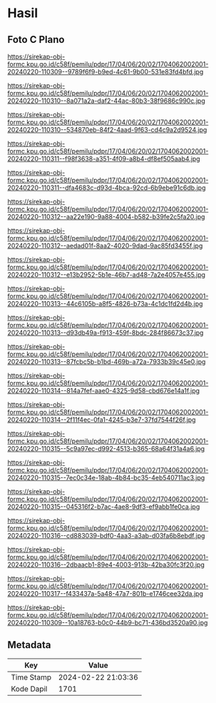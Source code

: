# Hasil

## Foto C Plano

https://sirekap-obj-formc.kpu.go.id/c58f/pemilu/pdpr/17/04/06/20/02/1704062002001-20240220-110309--9789f6f9-b9ed-4c61-9b00-531e83fd4bfd.jpg

https://sirekap-obj-formc.kpu.go.id/c58f/pemilu/pdpr/17/04/06/20/02/1704062002001-20240220-110310--8a071a2a-daf2-44ac-80b3-38f9686c990c.jpg

https://sirekap-obj-formc.kpu.go.id/c58f/pemilu/pdpr/17/04/06/20/02/1704062002001-20240220-110310--534870eb-84f2-4aad-9f63-cd4c9a2d9524.jpg

https://sirekap-obj-formc.kpu.go.id/c58f/pemilu/pdpr/17/04/06/20/02/1704062002001-20240220-110311--f98f3638-a351-4f09-a8b4-df8ef505aab4.jpg

https://sirekap-obj-formc.kpu.go.id/c58f/pemilu/pdpr/17/04/06/20/02/1704062002001-20240220-110311--dfa4683c-d93d-4bca-92cd-6b9ebe91c6db.jpg

https://sirekap-obj-formc.kpu.go.id/c58f/pemilu/pdpr/17/04/06/20/02/1704062002001-20240220-110312--aa22e190-9a88-4004-b582-b39fe2c5fa20.jpg

https://sirekap-obj-formc.kpu.go.id/c58f/pemilu/pdpr/17/04/06/20/02/1704062002001-20240220-110312--aedad01f-8aa2-4020-9dad-9ac85fd3455f.jpg

https://sirekap-obj-formc.kpu.go.id/c58f/pemilu/pdpr/17/04/06/20/02/1704062002001-20240220-110312--e13b2952-5b1e-46b7-ad48-7a2e4057e455.jpg

https://sirekap-obj-formc.kpu.go.id/c58f/pemilu/pdpr/17/04/06/20/02/1704062002001-20240220-110313--44c6105b-a8f5-4826-b73a-4c1dc1fd2d4b.jpg

https://sirekap-obj-formc.kpu.go.id/c58f/pemilu/pdpr/17/04/06/20/02/1704062002001-20240220-110313--d93db49a-f913-459f-8bdc-284f86673c37.jpg

https://sirekap-obj-formc.kpu.go.id/c58f/pemilu/pdpr/17/04/06/20/02/1704062002001-20240220-110313--87fcbc5b-b1bd-469b-a72a-7933b39c45e0.jpg

https://sirekap-obj-formc.kpu.go.id/c58f/pemilu/pdpr/17/04/06/20/02/1704062002001-20240220-110314--814a7fef-aae0-4325-9d58-cbd676e14a1f.jpg

https://sirekap-obj-formc.kpu.go.id/c58f/pemilu/pdpr/17/04/06/20/02/1704062002001-20240220-110314--2f11f4ec-0fa1-4245-b3e7-37fd7544f26f.jpg

https://sirekap-obj-formc.kpu.go.id/c58f/pemilu/pdpr/17/04/06/20/02/1704062002001-20240220-110315--5c9a97ec-d992-4513-b365-68a64f31a4a6.jpg

https://sirekap-obj-formc.kpu.go.id/c58f/pemilu/pdpr/17/04/06/20/02/1704062002001-20240220-110315--7ec0c34e-18ab-4b84-bc35-4eb540711ac3.jpg

https://sirekap-obj-formc.kpu.go.id/c58f/pemilu/pdpr/17/04/06/20/02/1704062002001-20240220-110315--045316f2-b7ac-4ae8-9df3-ef9abb1fe0ca.jpg

https://sirekap-obj-formc.kpu.go.id/c58f/pemilu/pdpr/17/04/06/20/02/1704062002001-20240220-110316--cd883039-bdf0-4aa3-a3ab-d03fa6b8ebdf.jpg

https://sirekap-obj-formc.kpu.go.id/c58f/pemilu/pdpr/17/04/06/20/02/1704062002001-20240220-110316--2dbaacb1-89e4-4003-913b-42ba30fc3f20.jpg

https://sirekap-obj-formc.kpu.go.id/c58f/pemilu/pdpr/17/04/06/20/02/1704062002001-20240220-110317--f433437a-5a48-47a7-801b-e1746cee32da.jpg

https://sirekap-obj-formc.kpu.go.id/c58f/pemilu/pdpr/17/04/06/20/02/1704062002001-20240220-110309--10a18763-b0c0-44b9-bc71-436bd3520a90.jpg


## Metadata

| Key        | Value               |
| ---------- | ------------------- |
| Time Stamp | 2024-02-22 21:03:36 |
| Kode Dapil | 1701                |



